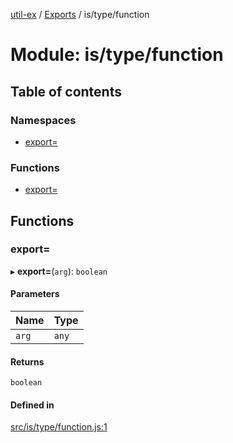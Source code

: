 [util-ex](../README.md) / [Exports](../modules.md) / is/type/function

# Module: is/type/function

## Table of contents

### Namespaces

- [export&#x3D;](is_type_function.export_.md)

### Functions

- [export&#x3D;](is_type_function.md#export&#x3D;)

## Functions

### export&#x3D;

▸ **export=**(`arg`): `boolean`

#### Parameters

| Name | Type |
| :------ | :------ |
| `arg` | `any` |

#### Returns

`boolean`

#### Defined in

[src/is/type/function.js:1](https://github.com/snowyu/util-ex.js/blob/10dfb41/src/is/type/function.js#L1)
